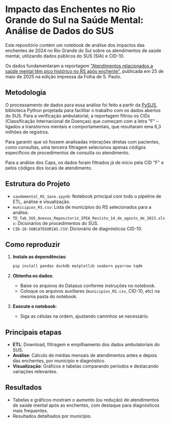 # Impacto das Enchentes no Rio Grande do Sul na Saúde Mental: Análise de Dados do SUS

Este repositório contém um notebook de análise dos impactos das enchentes de 2024 no Rio Grande do Sul sobre os atendimentos de saúde mental, utilizando dados públicos do SUS (SIA) e CID-10.

Os dados fundamentaram a reportagem ["Atendimentos relacionados a saúde mental têm pico histórico no RS após enchente"](https://www1.folha.uol.com.br/equilibrioesaude/2025/05/atendimentos-relacionados-a-saude-mental-tem-pico-historico-no-rs-apos-enchente.shtml), publicada em 25 de maio de 2025 na edição impressa da Folha de S. Paulo.

## Metodologia

O processamento de dados para essa análise foi feito a partir da [PySUS](https://pysus.readthedocs.io/en/latest/), biblioteca Python projetada para facilitar o trabalho com os dados abertos do SUS. Para a verificação ambulatorial, a reportagem filtrou os CIDs (Classificação Internacional de Doenças) que começam com a letra "F" –ligados a transtornos mentais e comportamentais, que resultaram ema 6,3 milhões de registros.

Para garantir que só fossem analisadas interações diretas com pacientes, como consultas, uma terceira filtragem selecionou apenas códigos específicos de procedimentos de consulta ou atendimento. 

Para a análise dos Caps, os dados foram filtrados já de início pela CID "F" e pelos códigos dos locais de atendimento.

## Estrutura do Projeto

- `saudemental_RS_1ano.ipynb`: Notebook principal com todo o pipeline de ETL, análise e visualização.
- `municipios_RS.csv`: Lista de municípios do RS selecionados para a análise.
- `TD_Tab_SUS_Anexos_Repositorio_IPEA_Revisto_14_de_agosto_de_2023.xlsx`: Dicionários de procedimentos do SUS.
- `CID-10-SUBCATEGORIAS.CSV`: Dicionário de diagnósticos CID-10.

## Como reproduzir

1. **Instale as dependências**:
   ```bash
   pip install pandas duckdb matplotlib seaborn pyarrow tqdm
   ```

2. **Obtenha os dados**:
   - Baixe os arquivos do Datasus conforme instruções no notebook.
   - Coloque os arquivos auxiliares (`municipios_RS.csv`, CID-10, etc) na mesma pasta do notebook.

3. **Execute o notebook**:
   - Siga as células na ordem, ajustando caminhos se necessário.

## Principais etapas

- **ETL**: Download, filtragem e empilhamento dos dados ambulatoriais do SUS.
- **Análise**: Cálculo de médias mensais de atendimentos antes e depois das enchentes, por município e diagnóstico.
- **Visualização**: Gráficos e tabelas comparando períodos e destacando variações relevantes.

## Resultados

- Tabelas e gráficos mostram o aumento (ou redução) de atendimentos de saúde mental após as enchentes, com destaque para diagnósticos mais frequentes.
- Resultados detalhados por município.
